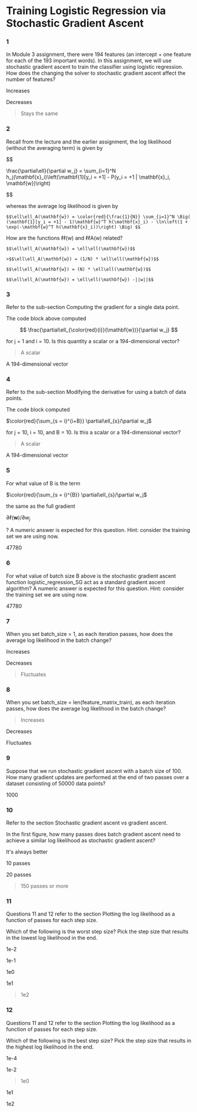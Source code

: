 # Training Logistic Regression via Stochastic Gradient Ascent

### 1

In Module 3 assignment, there were 194 features (an intercept + one feature for each of the 193 important words). In this assignment, we will use stochastic gradient ascent to train the classifier using logistic regression. How does the changing the solver to stochastic gradient ascent affect the number of features?


Increases


Decreases


>Stays the same

### 2

Recall from the lecture and the earlier assignment, the log likelihood (without the averaging term) is given by

$$

\frac{\partial\ell}{\partial w_j} = \sum_{i=1}^N h_j(\mathbf{x}_i)\left(\mathbf{1}[y_i = +1] - P(y_i = +1 | \mathbf{x}_i, \mathbf{w})\right)

$$

whereas the average log likelihood is given by
```
$$\ell\ell_A(\mathbf{w}) = \color{red}{\frac{1}{N}} \sum_{i=1}^N \Big( (\mathbf{1}[y_i = +1] - 1)\mathbf{w}^T h(\mathbf{x}_i) - \ln\left(1 + \exp(-\mathbf{w}^T h(\mathbf{x}_i))\right) \Big) $$
```
How are the functions ℓℓ(w) and ℓℓA(w) related?
```
$$\ell\ell_A(\mathbf{w}) = \ell\ell(\mathbf{w})$$

>$$\ell\ell_A(\mathbf{w}) = (1/N) * \ell\ell(\mathbf{w})$$

$$\ell\ell_A(\mathbf{w}) = (N) * \ell\ell(\mathbf{w})$$

$$\ell\ell_A(\mathbf{w}) = \ell\ell(\mathbf{w}) -||w||$$
```

### 3

Refer to the sub-section Computing the gradient for a single data point.

The code block above computed

$$
\frac{\partial\ell_{\color{red}{i}}(\mathbf{w})}{\partial w_j}
$$

for j = 1 and i = 10. Is this quantity a scalar or a 194-dimensional vector?


>A scalar


A 194-dimensional vector

### 4

Refer to the sub-section Modifying the derivative for using a batch of data points.

The code block computed

$\color{red}{\sum_{s = i}^{i+B}} \partial\ell_{s}/\partial w_j$

for j = 10, i = 10, and B = 10. Is this a scalar or a 194-dimensional vector?

>A scalar


A 194-dimensional vector

### 5

For what value of B is the term

$\color{red}{\sum_{s = i}^{B}} \partial\ell_{s}/\partial w_j$

the same as the full gradient

$\partial\ell(\mathbf{w})/{\partial w_j}$

? A numeric answer is expected for this question. Hint: consider the training set we are using now.


47780

### 6

For what value of batch size B above is the stochastic gradient ascent function logistic_regression_SG act as a standard gradient ascent algorithm? A numeric answer is expected for this question. Hint: consider the training set we are using now.


47780

### 7

When you set batch_size = 1, as each iteration passes, how does the average log likelihood in the batch change?


Increases


Decreases


>Fluctuates

### 8

When you set batch_size = len(feature_matrix_train), as each iteration passes, how does the average log likelihood in the batch change?


>Increases


Decreases


Fluctuates

### 9

Suppose that we run stochastic gradient ascent with a batch size of 100. How many gradient updates are performed at the end of two passes over a dataset consisting of 50000 data points?


1000

### 10

Refer to the section Stochastic gradient ascent vs gradient ascent.

In the first figure, how many passes does batch gradient ascent need to achieve a similar log likelihood as stochastic gradient ascent?


It's always better


10 passes


20 passes


>150 passes or more

### 11

Questions 11 and 12 refer to the section Plotting the log likelihood as a function of passes for each step size.

Which of the following is the worst step size? Pick the step size that results in the lowest log likelihood in the end.


1e-2


1e-1


1e0


1e1


>1e2

### 12

Questions 11 and 12 refer to the section Plotting the log likelihood as a function of passes for each step size.

Which of the following is the best step size? Pick the step size that results in the highest log likelihood in the end.


1e-4


1e-2


>1e0


1e1


1e2
